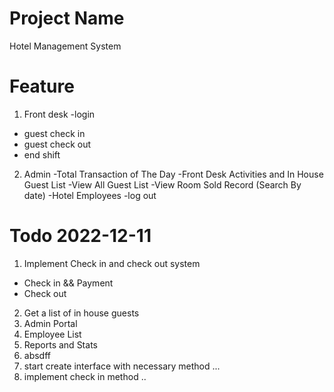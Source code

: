 # Project Name
Hotel Management System

# Feature 
1. Front desk 
    -login
- guest check in 
- guest check out 
- end shift  

2. Admin
-Total Transaction of The Day
-Front Desk Activities and In House Guest List
-View All Guest List
-View Room Sold Record (Search By date)
-Hotel Employees
-log out


# Todo 2022-12-11 
 
1. Implement Check in and check out system
- Check in && Payment
- Check out
2. Get a list of in house guests
3. Admin Portal
4. Employee List 
5. Reports and Stats 
6. absdff
7. start create interface with necessary method ...
8.  implement check in method  ..



